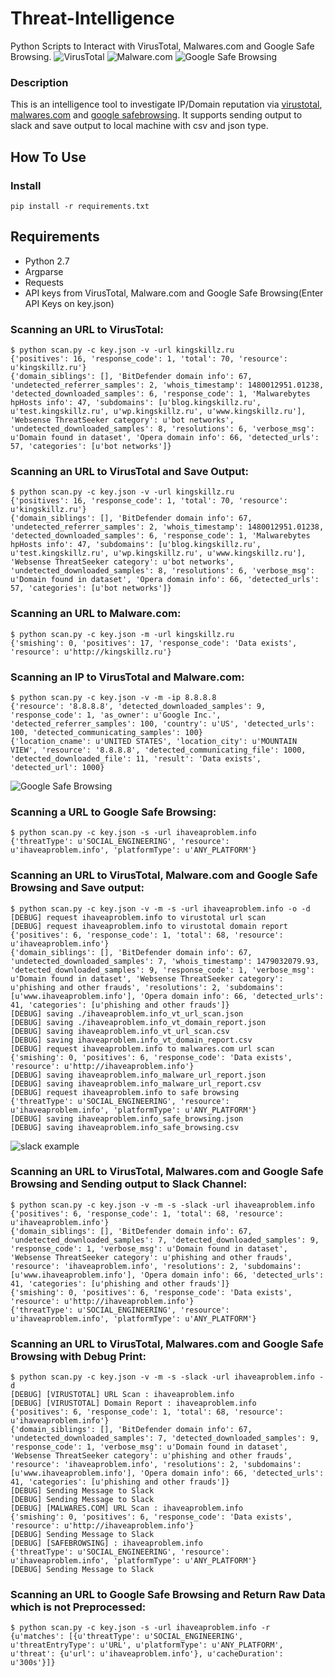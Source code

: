 # Threat-Intelligence
Python Scripts to Interact with VirusTotal, Malwares.com and Google Safe Browsing.
![VirusTotal](https://github.com/dikien/Threat-Intelligence/blob/master/resources/virustotal_logo.png)
![Malware.com](https://github.com/dikien/Threat-Intelligence/blob/master/resources/logo_mws.png)
![Google Safe Browsing](https://github.com/dikien/Threat-Intelligence/blob/master/resources/safebrowsing_logo.png)

### Description
This is an intelligence tool to investigate IP/Domain reputation via [virustotal](https://www.virustotal.com/ko/documentation/public-api/), [malwares.com](https://www.malwares.com/about/api) and [google safebrowsing](https://developers.google.com/api-client-library/python/apis/safebrowsing/v4). It supports sending output to slack and save output to local machine with csv and json type.

## How To Use
### Install
    pip install -r requirements.txt

Requirements
----
* Python 2.7
* Argparse
* Requests
* API keys from VirusTotal, Malware.com and Google Safe Browsing(Enter API Keys on key.json)

### Scanning an URL to VirusTotal:
```
$ python scan.py -c key.json -v -url kingskillz.ru
{'positives': 16, 'response_code': 1, 'total': 70, 'resource': u'kingskillz.ru'}
{'domain_siblings': [], 'BitDefender domain info': 67, 'undetected_referrer_samples': 2, 'whois_timestamp': 1480012951.01238, 'detected_downloaded_samples': 6, 'response_code': 1, 'Malwarebytes hpHosts info': 47, 'subdomains': [u'blog.kingskillz.ru', u'test.kingskillz.ru', u'wp.kingskillz.ru', u'www.kingskillz.ru'], 'Websense ThreatSeeker category': u'bot networks', 'undetected_downloaded_samples': 8, 'resolutions': 6, 'verbose_msg': u'Domain found in dataset', 'Opera domain info': 66, 'detected_urls': 57, 'categories': [u'bot networks']}

```

### Scanning an URL to VirusTotal and Save Output:
```
$ python scan.py -c key.json -v -url kingskillz.ru
{'positives': 16, 'response_code': 1, 'total': 70, 'resource': u'kingskillz.ru'}
{'domain_siblings': [], 'BitDefender domain info': 67, 'undetected_referrer_samples': 2, 'whois_timestamp': 1480012951.01238, 'detected_downloaded_samples': 6, 'response_code': 1, 'Malwarebytes hpHosts info': 47, 'subdomains': [u'blog.kingskillz.ru', u'test.kingskillz.ru', u'wp.kingskillz.ru', u'www.kingskillz.ru'], 'Websense ThreatSeeker category': u'bot networks', 'undetected_downloaded_samples': 8, 'resolutions': 6, 'verbose_msg': u'Domain found in dataset', 'Opera domain info': 66, 'detected_urls': 57, 'categories': [u'bot networks']}

```

### Scanning an URL to Malware.com:
```
$ python scan.py -c key.json -m -url kingskillz.ru
{'smishing': 0, 'positives': 17, 'response_code': 'Data exists', 'resource': u'http://kingskillz.ru'}
```

### Scanning an IP to VirusTotal and Malware.com:
```
$ python scan.py -c key.json -v -m -ip 8.8.8.8
{'resource': '8.8.8.8', 'detected_downloaded_samples': 9, 'response_code': 1, 'as_owner': u'Google Inc.', 'detected_referrer_samples': 100, 'country': u'US', 'detected_urls': 100, 'detected_communicating_samples': 100}
{'location_cname': u'UNITED STATES', 'location_city': u'MOUNTAIN VIEW', 'resource': '8.8.8.8', 'detected_communicating_file': 1000, 'detected_downloaded_file': 11, 'result': 'Data exists', 'detected_url': 1000}
```

![Google Safe Browsing](https://github.com/dikien/Threat-Intelligence/blob/master/resources/safebrowsing_ex_2.png)
### Scanning a URL to Google Safe Browsing:
```
$ python scan.py -c key.json -s -url ihaveaproblem.info
{'threatType': u'SOCIAL_ENGINEERING', 'resource': u'ihaveaproblem.info', 'platformType': u'ANY_PLATFORM'}
```

### Scanning an URL to VirusTotal, Malware.com and Google Safe Browsing and Save output:
```
$ python scan.py -c key.json -v -m -s -url ihaveaproblem.info -o -d
[DEBUG] request ihaveaproblem.info to virustotal url scan
[DEBUG] request ihaveaproblem.info to virustotal domain report
{'positives': 6, 'response_code': 1, 'total': 68, 'resource': u'ihaveaproblem.info'}
{'domain_siblings': [], 'BitDefender domain info': 67, 'undetected_downloaded_samples': 7, 'whois_timestamp': 1479032079.93, 'detected_downloaded_samples': 9, 'response_code': 1, 'verbose_msg': u'Domain found in dataset', 'Websense ThreatSeeker category': u'phishing and other frauds', 'resolutions': 2, 'subdomains': [u'www.ihaveaproblem.info'], 'Opera domain info': 66, 'detected_urls': 41, 'categories': [u'phishing and other frauds']}
[DEBUG] saving ./ihaveaproblem.info_vt_url_scan.json
[DEBUG] saving ./ihaveaproblem.info_vt_domain_report.json
[DEBUG] saving ihaveaproblem.info_vt_url_scan.csv
[DEBUG] saving ihaveaproblem.info_vt_domain_report.csv
[DEBUG] request ihaveaproblem.info to malwares.com url scan
{'smishing': 0, 'positives': 6, 'response_code': 'Data exists', 'resource': u'http://ihaveaproblem.info'}
[DEBUG] saving ihaveaproblem.info_malware_url_report.json
[DEBUG] saving ihaveaproblem.info_malware_url_report.csv
[DEBUG] request ihaveaproblem.info to safe browsing
{'threatType': u'SOCIAL_ENGINEERING', 'resource': u'ihaveaproblem.info', 'platformType': u'ANY_PLATFORM'}
[DEBUG] saving ihaveaproblem.info_safe_browsing.json
[DEBUG] saving ihaveaproblem.info_safe_browsing.csv
```

![slack example](https://github.com/dikien/Threat-Intelligence/blob/master/resources/slack_2.png)
### Scanning an URL to VirusTotal, Malwares.com and Google Safe Browsing and Sending output to Slack Channel:
```
$ python scan.py -c key.json -v -m -s -slack -url ihaveaproblem.info 
{'positives': 6, 'response_code': 1, 'total': 68, 'resource': u'ihaveaproblem.info'}
{'domain_siblings': [], 'BitDefender domain info': 67, 'undetected_downloaded_samples': 7, 'detected_downloaded_samples': 9, 'response_code': 1, 'verbose_msg': u'Domain found in dataset', 'Websense ThreatSeeker category': u'phishing and other frauds', 'resource': 'ihaveaproblem.info', 'resolutions': 2, 'subdomains': [u'www.ihaveaproblem.info'], 'Opera domain info': 66, 'detected_urls': 41, 'categories': [u'phishing and other frauds']}
{'smishing': 0, 'positives': 6, 'response_code': 'Data exists', 'resource': u'http://ihaveaproblem.info'}
{'threatType': u'SOCIAL_ENGINEERING', 'resource': u'ihaveaproblem.info', 'platformType': u'ANY_PLATFORM'}
```

### Scanning an URL to VirusTotal, Malwares.com and Google Safe Browsing with Debug Print:
```
$ python scan.py -c key.json -v -m -s -slack -url ihaveaproblem.info -d
[DEBUG] [VIRUSTOTAL] URL Scan : ihaveaproblem.info
[DEBUG] [VIRUSTOTAL] Domain Report : ihaveaproblem.info
{'positives': 6, 'response_code': 1, 'total': 68, 'resource': u'ihaveaproblem.info'}
{'domain_siblings': [], 'BitDefender domain info': 67, 'undetected_downloaded_samples': 7, 'detected_downloaded_samples': 9, 'response_code': 1, 'verbose_msg': u'Domain found in dataset', 'Websense ThreatSeeker category': u'phishing and other frauds', 'resource': 'ihaveaproblem.info', 'resolutions': 2, 'subdomains': [u'www.ihaveaproblem.info'], 'Opera domain info': 66, 'detected_urls': 41, 'categories': [u'phishing and other frauds']}
[DEBUG] Sending Message to Slack
[DEBUG] Sending Message to Slack
[DEBUG] [MALWARES.COM] URL Scan : ihaveaproblem.info
{'smishing': 0, 'positives': 6, 'response_code': 'Data exists', 'resource': u'http://ihaveaproblem.info'}
[DEBUG] Sending Message to Slack
[DEBUG] [SAFEBROWSING] : ihaveaproblem.info
{'threatType': u'SOCIAL_ENGINEERING', 'resource': u'ihaveaproblem.info', 'platformType': u'ANY_PLATFORM'}
[DEBUG] Sending Message to Slack
```

### Scanning an URL to Google Safe Browsing and Return Raw Data which is not Preprocessed:
```
$ python scan.py -c key.json -s -url ihaveaproblem.info -r
{u'matches': [{u'threatType': u'SOCIAL_ENGINEERING', u'threatEntryType': u'URL', u'platformType': u'ANY_PLATFORM', u'threat': {u'url': u'ihaveaproblem.info'}, u'cacheDuration': u'300s'}]}
```